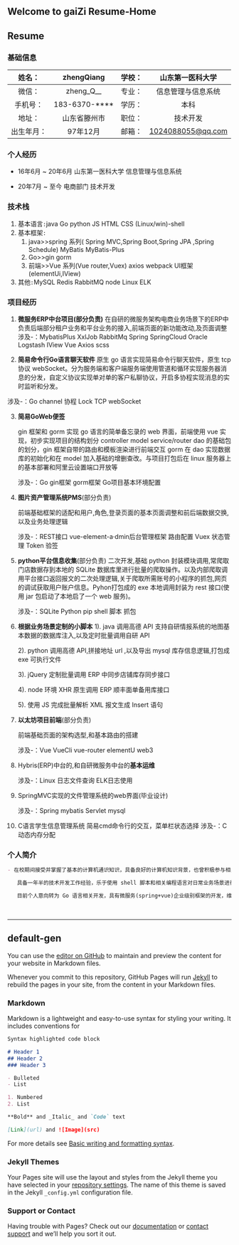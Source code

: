 ## Welcome to gaiZi Resume-Home



## Resume

### 基础信息



|   姓名：   |   zhengQiang   | 学校： |  山东第一医科大学  |
| :--------: | :------------: | :----: | :----------------: |
|   微信：   |   zheng_Q__    | 专业： | 信息管理与信息系统 |
|  手机号：  | 183-6370-\**** | 学历： |        本科        |
|   地址：   |  山东省滕州市  | 职位： |      技术开发      |
| 出生年月： |    97年12月    | 邮箱： | 1024088055@qq.com  |



### 个人经历



- 16年6月 ~ 20年6月 山东第一医科大学 信息管理与信息系统



- 20年7月 ~ 至今 电商部门 技术开发



### 技术栈



1. 基本语言`:`java Go python JS HTML CSS (Linux/win)-shell
2. 基本框架`:`
   1. java>>spring 系列( Spring MVC,Spring Boot,Spring JPA ,Spring Schedule) MyBatis MyBatis-Plus
   2. Go>>gin gorm
   3. 前端>>Vue 系列(Vue router,Vuex) axios webpack UI框架(elementUi,IView)
3. 其他`:`MySQL Redis RabbitMQ node Linux ELK



### 项目经历

1. **微服务ERP中台项目(部分负责)**
   在自研的微服务架构电商业务场景下的ERP中负责后端部分租户业务和平台业务的接入,前端页面的新功能改动,及页面调整
   涉及-：MybatisPlus XxlJob RabbitMq Spring SpringCloud Oracle Logstash IView Vue Axios scss
   
   

2.  **简易命令行Go语言聊天软件**
   原生 go 语言实现简易命令行聊天软件，原生 tcp 协议 webSocket。分为服务端和客户端服务端使用管道和循环实现服务器消息的分发，自定义协议实现单对单的客户私聊协议，开启多协程实现消息的实时监听和分发。

   涉及-：Go channel 协程 Lock TCP webSocket
   
   

3. **简易GoWeb便签**

   gin 框架和 gorm 实现 go 语言的简单备忘录的 web 界面，前端使用 vue 实现，初步实现项目的结构划分 controller model service/router dao 的基础包的划分，gin 框架自带的路由和模板渲染进行前端交互 gorm 在 dao 实现数据库的初始化和在 model 加入基础的增删查改。与项目打包后在 linux 服务器上的基本部署和阿里云设置端口开放等

   涉及-：Go gin框架 gorm框架 Go项目基本环境配置
   
   

4. **图片资产管理系统PMS**(部分负责)

   前端基础框架的适配和用户,角色,登录页面的基本页面调整和前后端数据交换,以及业务处理逻辑

   涉及-：REST接口 vue-element-a·dmin后台管理框架 路由配置 Vuex 状态管理 Token 验签
   
   

5. **python平台信息收集**(部分负责)
   二次开发,基础 python 封装模块调用,常爬取门店数据存到本地的 SQLite 数据库里进行批量的爬取操作。以及内部爬取调用平台接口返回报文的二次处理逻辑,关于爬取所需账号的小程序的抓包,网页的调试获取用户账户信息。Pyhon打包成的 exe 本地调用封装为 rest 接口(使用 jar 包启动了本地启了一个 web 服务)。

   涉及-：SQLite Python pip shell 脚本 抓包
   
   

6. **根据业务场景定制的小脚本**
   1). java 调用高德 API 支持自研情报系统的地图基本数据的数据库注入,以及定时批量调用自研 API 

   2). python 调用高德 API,拼接地址 url ,以及导出 mysql 库存信息逻辑,打包成 exe 可执行文件 

   3). jQuery 定制批量调用 ERP 中同步店铺库存同步接口 

   4). node 环境 XHR 原生调用 ERP 顺丰面单备用库接口 

   5). 使用 JS 完成批量解析 XML 报文生成 Insert 语句
   
   

7. **以太坊项目前端**(部分负责)

   前端基础页面的架构选型,和基本路由的搭建

   涉及-：Vue VueCli vue-router elementU web3
   
   

8. Hybris(ERP)中台的,和自研微服务中台的**基本运维**

   涉及-：Linux 日志文件查询  ELK日志使用
   
   

9. SpringMVC实现的文件管理系统的web界面(毕业设计)

   涉及-：Spring mybatis Servlet mysql
   
   

10. C语言学生信息管理系统
    简易cmd命令行的交互，菜单栏状态选择
    涉及-：C 动态内存分配

    

### 个人简介

```markdown
- 在校期间接受并掌握了基本的计算机通识知识，具备良好的计算机知识背景，也曾积极参与相关计算机专业知识竞赛(蓝桥杯[C 语言]), 具有较强的自主学习意愿和意识,毕业后仍在进行计算机相关知识的扩展学习。 

​	具备一年半的技术开发工作经验，乐于使用 shell 脚本和相关编程语言对日常业务场景进行结合。 

​	目前个人意向转为 Go 语言相关开发，具有微服务(spring+vue)企业级别框架的开发，维护经验。
```



​	



----

## default-gen

You can use the [editor on GitHub](https://github.com/sigam-Zq/gaiziResume.github.io/edit/gh-pages/index.md) to maintain and preview the content for your website in Markdown files.

Whenever you commit to this repository, GitHub Pages will run [Jekyll](https://jekyllrb.com/) to rebuild the pages in your site, from the content in your Markdown files.

### Markdown

Markdown is a lightweight and easy-to-use syntax for styling your writing. It includes conventions for

```markdown
Syntax highlighted code block

# Header 1
## Header 2
### Header 3

- Bulleted
- List

1. Numbered
2. List

**Bold** and _Italic_ and `Code` text

[Link](url) and ![Image](src)
```

For more details see [Basic writing and formatting syntax](https://docs.github.com/en/github/writing-on-github/getting-started-with-writing-and-formatting-on-github/basic-writing-and-formatting-syntax).

### Jekyll Themes

Your Pages site will use the layout and styles from the Jekyll theme you have selected in your [repository settings](https://github.com/sigam-Zq/gaiziResume.github.io/settings/pages). The name of this theme is saved in the Jekyll `_config.yml` configuration file.

### Support or Contact

Having trouble with Pages? Check out our [documentation](https://docs.github.com/categories/github-pages-basics/) or [contact support](https://support.github.com/contact) and we’ll help you sort it out.